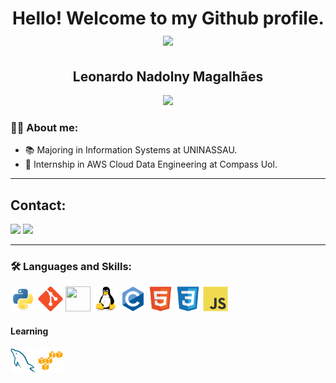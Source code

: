 <h1 align="center">
  Hello! Welcome to my Github profile.
  <img src="https://media.giphy.com/media/hvRJCLFzcasrR4ia7z/giphy.gif" width="3%"/>
</h1>
<h2 align="center">Leonardo Nadolny Magalhães</h2>
<div id="header" align="center">
  <img src="https://avatars.githubusercontent.com/u/137215110?v=4" width="200"/>
</div>


### 👨‍💻 About me:

- 📚 Majoring in Information Systems at UNINASSAU.
- 🔭 Internship in AWS Cloud Data Engineering at Compass Uol.
---------------------------
## Contact:

<div>
  <a href = "mailto:leonardonmagalhaes@gmail.com"><img src="https://img.shields.io/badge/E--mail-grey?logo=gmail&logoColor=white&color=D14836" target="_blank"></a>
  <a href="https://www.linkedin.com/in/leonmagalhaes" target="_blank"><img src="https://img.shields.io/badge/LinkedIn-blue?logo=linkedin&logoColor=white" target="_blank"></a>
</div>



-----------------


### 🛠️  Languages and Skills:

<div>
  <img src="https://github.com/devicons/devicon/blob/master/icons/python/python-original.svg" title="Python" alt="Python" width="40" heght="40"/>
  <img src="https://github.com/devicons/devicon/blob/master/icons/git/git-original.svg" title="Git" alt="Git" width="40" heght="40"/>
  <img src="https://upload.wikimedia.org/wikipedia/commons/thumb/a/ae/Github-desktop-logo-symbol.svg/128px-Github-desktop-logo-symbol.svg.png?20200316183539" width="40" height="40"/>
  <img src="https://github.com/devicons/devicon/blob/master/icons/linux/linux-original.svg" title="Linux" alt="Linux" width="40" heght="40"/>
  <img src="https://github.com/devicons/devicon/blob/master/icons/c/c-original.svg" width="40" heght="40" />
  <img src="https://github.com/devicons/devicon/blob/master/icons/html5/html5-original.svg" width="40" heght="40" />
  <img src="https://github.com/devicons/devicon/blob/master/icons/css3/css3-original.svg" width="40" heght="40" />
  <img src="https://github.com/devicons/devicon/blob/master/icons/javascript/javascript-original.svg" width="40" heght="40" />
</div>

#### Learning  
<div>
  <img src="https://github.com/devicons/devicon/blob/master/icons/mysql/mysql-original.svg" width="40" heght="40" />
  <img src="https://github.com/devicons/devicon/blob/master/icons/amazonwebservices/amazonwebservices-original.svg" width="40" heght="40" />
</div>


